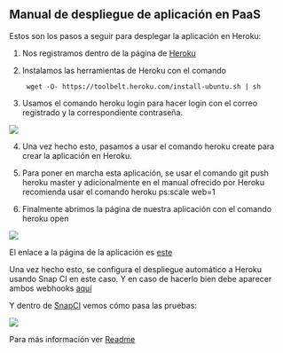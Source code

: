 ## Manual de despliegue de aplicación en PaaS

Estos son los pasos a seguir para desplegar la aplicación en Heroku:

1. Nos registramos dentro de la página de [Heroku](https://dashboard.heroku.com/)
2. Instalamos las herramientas de Heroku con el comando

        wget -O- https://toolbelt.heroku.com/install-ubuntu.sh | sh  


3. Usamos el comando heroku login para hacer login con el correo registrado y la correspondiente contraseña.

![](http://googledrive.com/host/0ByKPAGLB_FgcU1E3LVk2dWxsVzA/heroku_login.png)

4. Una vez hecho esto, pasamos a usar el comando heroku create para crear la aplicación en Heroku.

5. Para poner en marcha esta aplicación, se usar el comando git push heroku master y adicionalmente en el manual ofrecido por Heroku recomienda usar el comando heroku ps:scale web=1

6. Finalmente abrimos la página de nuestra aplicación con el comando heroku open

![](http://googledrive.com/host/0ByKPAGLB_FgcU1E3LVk2dWxsVzA/eje4.png)

El enlace a la página de la aplicación es [este](https://stark-fjord-3673.herokuapp.com/)

Una vez hecho esto, se configura el despliegue automático a Heroku usando Snap CI en este caso. Y en caso de hacerlo bien debe aparecer ambos webhooks [aquí](https://github.com/JaviSG91/CloudComputingRedSocial/settings/hooks)

Y dentro de [SnapCI](https://snap-ci.com/JaviSG91/CloudComputingRedSocial/branch/master) vemos cómo pasa las pruebas:

![](http://googledrive.com/host/0ByKPAGLB_FgcU1E3LVk2dWxsVzA/snapci3.png)


Para más información ver [Readme](https://github.com/JaviSG91/CloudComputingRedSocial/blob/master/README.md)
